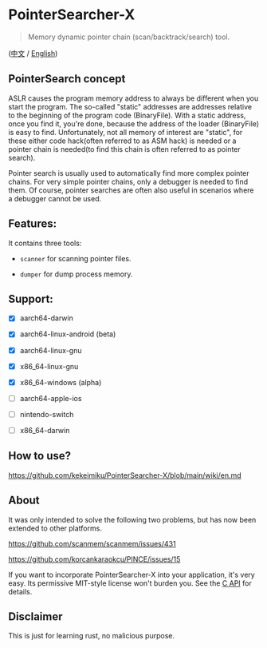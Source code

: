 # PointerSearcher-X

> Memory dynamic pointer chain (scan/backtrack/search) tool.

([中文](./readme-zh-hans.md) / [English](./readme.md))

## PointerSearch concept

ASLR causes the program memory address to always be different when you start the program. The so-called "static" addresses are addresses relative to the beginning of the program code (BinaryFile). With a static address, once you find it, you're done, because the address of the loader (BinaryFile) is easy to find. Unfortunately, not all memory of interest are "static", for these either code hack(often referred to as ASM hack) is needed or a pointer chain is needed(to find this chain is often referred to as pointer search).

Pointer search is usually used to automatically find more complex pointer chains. For very simple pointer chains, only a debugger is needed to find them. Of course, pointer searches are often also useful in scenarios where a debugger cannot be used.

## Features:

It contains three tools: 

- `scanner` for scanning pointer files.

- `dumper` for dump process memory. 

## Support:

- [x] aarch64-darwin

- [x] aarch64-linux-android (beta)

- [x] aarch64-linux-gnu

- [x] x86_64-linux-gnu

- [x] x86_64-windows (alpha)

- [ ] aarch64-apple-ios

- [ ] nintendo-switch

- [ ] x86_64-darwin

## How to use?

https://github.com/kekeimiku/PointerSearcher-X/blob/main/wiki/en.md

## About

It was only intended to solve the following two problems, but has now been extended to other platforms.

https://github.com/scanmem/scanmem/issues/431

https://github.com/korcankaraokcu/PINCE/issues/15

If you want to incorporate PointerSearcher-X into your application, it's very easy. Its permissive MIT-style license won't burden you. See the [C API](https://github.com/kekeimiku/PointerSearcher-X/blob/main/ffi/ptrsx.h) for details.

## Disclaimer

This is just for learning rust, no malicious purpose.